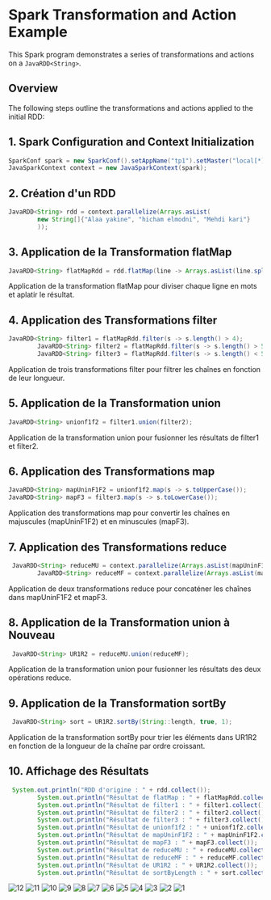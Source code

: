 # Spark Transformation and Action Example

This Spark program demonstrates a series of transformations and actions on a `JavaRDD<String>`.

## Overview

The following steps outline the transformations and actions applied to the initial RDD:

## 1. Spark Configuration and Context Initialization

```java
SparkConf spark = new SparkConf().setAppName("tp1").setMaster("local[*]");
JavaSparkContext context = new JavaSparkContext(spark);
```

## 2. Création d'un RDD
```java
JavaRDD<String> rdd = context.parallelize(Arrays.asList(
        new String[]{"Alaa yakine", "hicham elmodni", "Mehdi kari"}
        ));
```
## 3. Application de la Transformation flatMap
```java
JavaRDD<String> flatMapRdd = rdd.flatMap(line -> Arrays.asList(line.split(" ")).iterator());
```
Application de la transformation flatMap pour diviser chaque ligne en mots et aplatir le résultat.

## 4. Application des Transformations filter
```java
JavaRDD<String> filter1 = flatMapRdd.filter(s -> s.length() > 4);
        JavaRDD<String> filter2 = flatMapRdd.filter(s -> s.length() > 5);
        JavaRDD<String> filter3 = flatMapRdd.filter(s -> s.length() < 5);
```
Application de trois transformations filter pour filtrer les chaînes en fonction de leur longueur.
## 5. Application de la Transformation union
```java
JavaRDD<String> unionf1f2 = filter1.union(filter2);
```
Application de la transformation union pour fusionner les résultats de filter1 et filter2.
## 6. Application des Transformations map
```java
JavaRDD<String> mapUninF1F2 = unionf1f2.map(s -> s.toUpperCase());
JavaRDD<String> mapF3 = filter3.map(s -> s.toLowerCase());
```
Application des transformations map pour convertir les chaînes en majuscules (mapUninF1F2) et en minuscules (mapF3).
## 7. Application des Transformations reduce
```java
 JavaRDD<String> reduceMU = context.parallelize(Arrays.asList(mapUninF1F2.reduce((s, s2) -> s.concat(s2))));
        JavaRDD<String> reduceMF = context.parallelize(Arrays.asList(mapF3.reduce((s, s2) -> s.concat(s2))));

```
Application de deux transformations reduce pour concaténer les chaînes dans mapUninF1F2 et mapF3.
## 8. Application de la Transformation union à Nouveau
```java
 JavaRDD<String> UR1R2 = reduceMU.union(reduceMF);
```
Application de la transformation union pour fusionner les résultats des deux opérations reduce.
## 9. Application de la Transformation sortBy
```java
 JavaRDD<String> sort = UR1R2.sortBy(String::length, true, 1);

```
Application de la transformation sortBy pour trier les éléments dans UR1R2 en fonction de la longueur de la chaîne par ordre croissant.
## 10. Affichage des Résultats
```java
 System.out.println("RDD d'origine : " + rdd.collect());
        System.out.println("Résultat de flatMap : " + flatMapRdd.collect());
        System.out.println("Résultat de filter1 : " + filter1.collect());
        System.out.println("Résultat de filter2 : " + filter2.collect());
        System.out.println("Résultat de filter3 : " + filter3.collect());
        System.out.println("Résultat de unionf1f2 : " + unionf1f2.collect());
        System.out.println("Résultat de mapUninF1F2 : " + mapUninF1F2.collect());
        System.out.println("Résultat de mapF3 : " + mapF3.collect());
        System.out.println("Résultat de reduceMU : " + reduceMU.collect());
        System.out.println("Résultat de reduceMF : " + reduceMF.collect());
        System.out.println("Résultat de UR1R2 : " + UR1R2.collect());
        System.out.println("Résultat de sortByLength : " + sort.collect());
```
![12](https://github.com/alaayakine/Tp-Rdd/assets/106708512/79ee9134-ffc4-4170-9a22-203bfa9e43d5)
![11](https://github.com/alaayakine/Tp-Rdd/assets/106708512/c75e068f-4a5a-4d19-8b00-30b5ed2c4971)
![10](https://github.com/alaayakine/Tp-Rdd/assets/106708512/b2267e80-cdcf-4736-9edf-865f312bc4bb)
![9](https://github.com/alaayakine/Tp-Rdd/assets/106708512/422a2bc2-a5ff-4e4d-80b3-f16a29768acc)
![8](https://github.com/alaayakine/Tp-Rdd/assets/106708512/e02f5997-64e1-447a-9cd0-b5b81134ed03)
![7](https://github.com/alaayakine/Tp-Rdd/assets/106708512/971ede35-5b15-41bf-a201-f7d70d03efe1)
![6](https://github.com/alaayakine/Tp-Rdd/assets/106708512/92b160a7-e0c4-45c9-97de-11a22db4c367)
![5](https://github.com/alaayakine/Tp-Rdd/assets/106708512/ba9fa1f8-e1fe-4735-bea4-dd18bcfdbf0b)
![4](https://github.com/alaayakine/Tp-Rdd/assets/106708512/e7f3589c-d763-4092-a163-5880d32339b0)
![3](https://github.com/alaayakine/Tp-Rdd/assets/106708512/4957f97a-4207-44f7-985c-afe167d367a3)
![2](https://github.com/alaayakine/Tp-Rdd/assets/106708512/e68dfa13-1adc-4a28-a63d-50f821b71e99)
![1](https://github.com/alaayakine/Tp-Rdd/assets/106708512/b94b5d2c-9fd4-4a2b-9dc7-059d1196385b)

